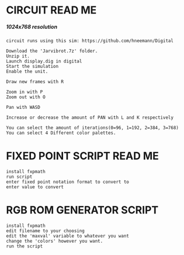 

# CIRCUIT READ ME
##### 1024x768 resolution
	circuit runs using this sim: https://github.com/hneemann/Digital
	
	Download the 'Jarvibrot.7z' folder.
	Unzip it.
	Launch display.dig in digital
	Start the simulation
	Enable the unit.

	Draw new frames with R

	Zoom in with P
	Zoom out with O

	Pan with WASD

	Increase or decrease the amount of PAN with L and K respectively
	
	You can select the amount of iterations(0=96, 1=192, 2=384, 3=768)
	You can select 4 Different color palettes.

# FIXED POINT SCRIPT READ ME

	install fxpmath
	run script
	enter fixed point notation format to convert to
	enter value to convert
	
# RGB ROM GENERATOR SCRIPT
	
	install fxpmath
	edit filename to your choosing
	edit the 'maxval' variable to whatever you want
	change the 'colors' however you want.
	run the script
	
